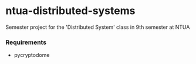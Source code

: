 # ntua-distributed-systems
Semester project for the 'Distributed System' class in 9th semester at NTUA


### Requirements
- pycryptodome
